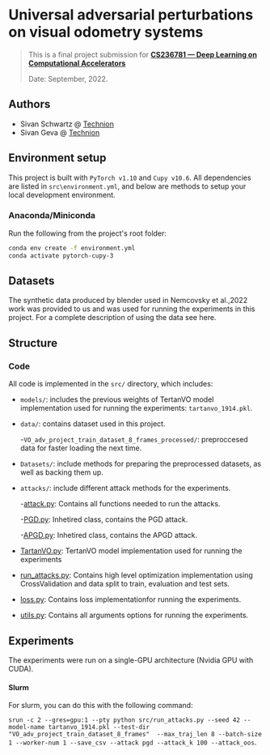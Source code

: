 # Universal adversarial perturbations on visual odometry systems
> This is a final project submission for [**CS236781 — Deep Learning on Computational Accelerators**](https://vistalab-technion.github.io/cs236781)
>
> Date: September, 2022. 
## Authors

* Sivan Schwartz @ [Technion](mailto:sivan.s@campus.technion.ac.il)
* Sivan Geva @ [Technion](mailto:sivangeva@campus.technion.ac.il)

## Environment setup

This project is built with `PyTorch v1.10` and `Cupy v10.6`. All dependencies are listed in 
`src\environment.yml`, and below are methods to setup your local development 
environment.

### Anaconda/Miniconda

Run the following from the project's root folder:
```bash
conda env create -f environment.yml
conda activate pytorch-cupy-3
```

## Datasets

The synthetic data produced by blender used in Nemcovsky et al.,2022 work was provided to us and was used for running the experiments in this project. For a complete description of using the data see here.

## Structure

### Code

All code is implemented in the `src/` directory, which includes:
* `models/`: includes the previous weights of TertanVO model implementation used for running the experiments: `tartanvo_1914.pkl`. 

* `data/`: contains dataset used in this project.
    
    -`VO_adv_project_train_dataset_8_frames_processed/`: preproccesed data for faster loading the next time.
* `Datasets/`: include methods for preparing the preprocessed datasets, as well as
backing them up. 

* `attacks/`: include different attack methods for the experiments.


    -[attack.py](src/attack.py): Contains all functions needed to run the attacks.

    -[PGD.py](src/PGD.py): Inhetired class, contains the PGD attack.
    
    -[APGD.py](src/APGD.py): Inhetired class, contains the APGD attack.

* [TartanVO.py](src/TartanVO.py): TertanVO model implementation used for running the experiments
* [run_attacks.py](src/run_attacks.py): Contains high level optimization implementation using CrossValidation and data split to train, evaluation and test sets. 
* [loss.py](src/loss.py): Contains loss implementationfor running the experiments.
* [utils.py](src/utils.py): Contains all arguments options for running the experiments.


## Experiments

The experiments were run on a single-GPU architecture (Nvidia GPU with CUDA).
 
#### Slurm
For slurm, you can do this with the following command:

`srun -c 2 --gres=gpu:1 --pty python src/run_attacks.py --seed 42 --model-name tartanvo_1914.pkl --test-dir "VO_adv_project_train_dataset_8_frames"  --max_traj_len 8 --batch-size 1 --worker-num 1 --save_csv --attack pgd --attack_k 100 --attack_oos`.

